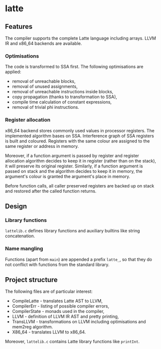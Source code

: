 # latte

## Features
The compiler supports the complete Latte language including arrays.
LLVM IR and x86_64 backends are available.

### Optimisations
The code is transformed to SSA first. The following optimisations are applied:
- removal of unreachable blocks,
- removal of unused assignments,
- removal of unreachable instructions inside blocks,
- copy propagation (thanks to transformation to SSA),
- compile time calculation of constant expressions,
- removal of trivial phi instructions.

### Register allocation
x86_64 backend stores commonly used values in processor registers.
The implemented algorithm bases on SSA. Interference graph of SSA registers is
built and coloured. Registers with the same colour are assigned to the same
register or address in memory.

Moreover, if a function argument is passed by register and register allocation
algorithm decides to keep it in register (rather than on the stack), it will
preserve its original register. Similarly, if a function argument is passed
on stack and the algorithm decides to keep it in memory, the argument's colour
is granted the argument's place in memory.

Before function calls, all caller preserved registers are backed up on stack
and restored after the called function returns.

## Design

### Library functions
`lattelib.c` defines library functions and auxiliary builtins like
string concatenation.

### Name mangling
Functions (apart from `main`) are appended a prefix `latte_`, so that they
do not conflict with functions from the standard library.

## Project structure
The following files are of particular interest:
- CompileLatte - translates Latte AST to LLVM,
- CompilerErr - listing of possible compiler errors,
- CompilerState - monads used in the compiler,
- LLVM - definition of LLVM IR AST and pretty printing,
- TransLLVM - transformations on LLVM including
  optimisations and mem2reg algorithm.
- X86_64 - translates LLVM to x86_64.

Moreover, `lattelib.c` contains Latte library functions like `printInt`.
